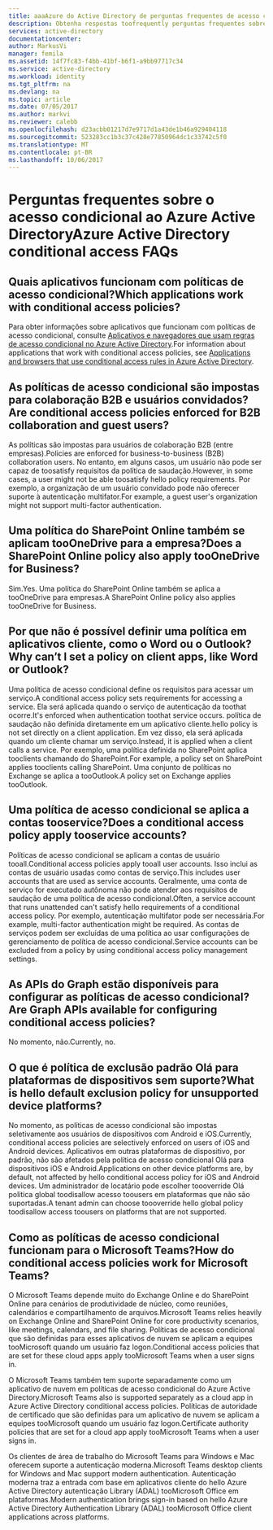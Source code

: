 ```yaml
---
title: aaaAzure do Active Directory de perguntas frequentes de acesso condicional | Microsoft Docs
description: Obtenha respostas toofrequently perguntas frequentes sobre o acesso condicional no Active Directory do Azure.
services: active-directory
documentationcenter: 
author: MarkusVi
manager: femila
ms.assetid: 14f7fc83-f4bb-41bf-b6f1-a9bb97717c34
ms.service: active-directory
ms.workload: identity
ms.tgt_pltfrm: na
ms.devlang: na
ms.topic: article
ms.date: 07/05/2017
ms.author: markvi
ms.reviewer: calebb
ms.openlocfilehash: d23acbb01217d7e9717d1a43de1b46a929404118
ms.sourcegitcommit: 523283cc1b3c37c428e77850964dc1c33742c5f0
ms.translationtype: MT
ms.contentlocale: pt-BR
ms.lasthandoff: 10/06/2017
---
```

# <a name="azure-active-directory-conditional-access-faqs"></a><span data-ttu-id="f7217-103">Perguntas frequentes sobre o acesso condicional ao Azure Active Directory</span><span class="sxs-lookup"><span data-stu-id="f7217-103">Azure Active Directory conditional access FAQs</span></span>

## <a name="which-applications-work-with-conditional-access-policies"></a><span data-ttu-id="f7217-104">Quais aplicativos funcionam com políticas de acesso condicional?</span><span class="sxs-lookup"><span data-stu-id="f7217-104">Which applications work with conditional access policies?</span></span>

<span data-ttu-id="f7217-105">Para obter informações sobre aplicativos que funcionam com políticas de acesso condicional, consulte [Aplicativos e navegadores que usam regras de acesso condicional no Azure Active Directory](active-directory-conditional-access-supported-apps.md).</span><span class="sxs-lookup"><span data-stu-id="f7217-105">For information about applications that work with conditional access policies, see [Applications and browsers that use conditional access rules in Azure Active Directory](active-directory-conditional-access-supported-apps.md).</span></span>

## <a name="are-conditional-access-policies-enforced-for-b2b-collaboration-and-guest-users"></a><span data-ttu-id="f7217-106">As políticas de acesso condicional são impostas para colaboração B2B e usuários convidados?</span><span class="sxs-lookup"><span data-stu-id="f7217-106">Are conditional access policies enforced for B2B collaboration and guest users?</span></span>

<span data-ttu-id="f7217-107">As políticas são impostas para usuários de colaboração B2B (entre empresas).</span><span class="sxs-lookup"><span data-stu-id="f7217-107">Policies are enforced for business-to-business (B2B) collaboration users.</span></span> <span data-ttu-id="f7217-108">No entanto, em alguns casos, um usuário não pode ser capaz de toosatisfy requisitos da política de saudação.</span><span class="sxs-lookup"><span data-stu-id="f7217-108">However, in some cases, a user might not be able toosatisfy hello policy requirements.</span></span> <span data-ttu-id="f7217-109">Por exemplo, a organização de um usuário convidado pode não oferecer suporte à autenticação multifator.</span><span class="sxs-lookup"><span data-stu-id="f7217-109">For example, a guest user's organization might not support multi-factor authentication.</span></span> 



## <a name="does-a-sharepoint-online-policy-also-apply-tooonedrive-for-business"></a><span data-ttu-id="f7217-110">Uma política do SharePoint Online também se aplicam tooOneDrive para a empresa?</span><span class="sxs-lookup"><span data-stu-id="f7217-110">Does a SharePoint Online policy also apply tooOneDrive for Business?</span></span>

<span data-ttu-id="f7217-111">Sim.</span><span class="sxs-lookup"><span data-stu-id="f7217-111">Yes.</span></span> <span data-ttu-id="f7217-112">Uma política do SharePoint Online também se aplica a tooOneDrive para empresas.</span><span class="sxs-lookup"><span data-stu-id="f7217-112">A SharePoint Online policy also applies tooOneDrive for Business.</span></span>


## <a name="why-cant-i-set-a-policy-on-client-apps-like-word-or-outlook"></a><span data-ttu-id="f7217-113">Por que não é possível definir uma política em aplicativos cliente, como o Word ou o Outlook?</span><span class="sxs-lookup"><span data-stu-id="f7217-113">Why can’t I set a policy on client apps, like Word or Outlook?</span></span>

<span data-ttu-id="f7217-114">Uma política de acesso condicional define os requisitos para acessar um serviço.</span><span class="sxs-lookup"><span data-stu-id="f7217-114">A conditional access policy sets requirements for accessing a service.</span></span> <span data-ttu-id="f7217-115">Ela será aplicada quando o serviço de autenticação da toothat ocorre.</span><span class="sxs-lookup"><span data-stu-id="f7217-115">It's enforced when authentication toothat service occurs.</span></span> <span data-ttu-id="f7217-116">política de saudação não definida diretamente em um aplicativo cliente.</span><span class="sxs-lookup"><span data-stu-id="f7217-116">hello policy is not set directly on a client application.</span></span> <span data-ttu-id="f7217-117">Em vez disso, ela será aplicada quando um cliente chamar um serviço.</span><span class="sxs-lookup"><span data-stu-id="f7217-117">Instead, it is applied when a client calls a service.</span></span> <span data-ttu-id="f7217-118">Por exemplo, uma política definida no SharePoint aplica tooclients chamando do SharePoint.</span><span class="sxs-lookup"><span data-stu-id="f7217-118">For example, a policy set on SharePoint applies tooclients calling SharePoint.</span></span> <span data-ttu-id="f7217-119">Uma conjunto de políticas no Exchange se aplica a tooOutlook.</span><span class="sxs-lookup"><span data-stu-id="f7217-119">A policy set on Exchange applies tooOutlook.</span></span>

## <a name="does-a-conditional-access-policy-apply-tooservice-accounts"></a><span data-ttu-id="f7217-120">Uma política de acesso condicional se aplica a contas tooservice?</span><span class="sxs-lookup"><span data-stu-id="f7217-120">Does a conditional access policy apply tooservice accounts?</span></span>

<span data-ttu-id="f7217-121">Políticas de acesso condicional se aplicam a contas de usuário tooall.</span><span class="sxs-lookup"><span data-stu-id="f7217-121">Conditional access policies apply tooall user accounts.</span></span> <span data-ttu-id="f7217-122">Isso inclui as contas de usuário usadas como contas de serviço.</span><span class="sxs-lookup"><span data-stu-id="f7217-122">This includes user accounts that are used as service accounts.</span></span> <span data-ttu-id="f7217-123">Geralmente, uma conta de serviço for executado autônoma não pode atender aos requisitos de saudação de uma política de acesso condicional.</span><span class="sxs-lookup"><span data-stu-id="f7217-123">Often, a service account that runs unattended can't satisfy hello requirements of a conditional access policy.</span></span> <span data-ttu-id="f7217-124">Por exemplo, autenticação multifator pode ser necessária.</span><span class="sxs-lookup"><span data-stu-id="f7217-124">For example, multi-factor authentication might be required.</span></span> <span data-ttu-id="f7217-125">As contas de serviços podem ser excluídas de uma política ao usar configurações de gerenciamento de política de acesso condicional.</span><span class="sxs-lookup"><span data-stu-id="f7217-125">Service accounts can be excluded from a policy by using conditional access policy management settings.</span></span> 

## <a name="are-graph-apis-available-for-configuring-conditional-access-policies"></a><span data-ttu-id="f7217-126">As APIs do Graph estão disponíveis para configurar as políticas de acesso condicional?</span><span class="sxs-lookup"><span data-stu-id="f7217-126">Are Graph APIs available for configuring conditional access policies?</span></span>

<span data-ttu-id="f7217-127">No momento, não.</span><span class="sxs-lookup"><span data-stu-id="f7217-127">Currently, no.</span></span> 

## <a name="what-is-hello-default-exclusion-policy-for-unsupported-device-platforms"></a><span data-ttu-id="f7217-128">O que é política de exclusão padrão Olá para plataformas de dispositivos sem suporte?</span><span class="sxs-lookup"><span data-stu-id="f7217-128">What is hello default exclusion policy for unsupported device platforms?</span></span>

<span data-ttu-id="f7217-129">No momento, as políticas de acesso condicional são impostas seletivamente aos usuários de dispositivos com Android e iOS.</span><span class="sxs-lookup"><span data-stu-id="f7217-129">Currently, conditional access policies are selectively enforced on users of iOS and Android devices.</span></span> <span data-ttu-id="f7217-130">Aplicativos em outras plataformas de dispositivo, por padrão, não são afetados pela política de acesso condicional Olá para dispositivos iOS e Android.</span><span class="sxs-lookup"><span data-stu-id="f7217-130">Applications on other device platforms are, by default, not affected by hello conditional access policy for iOS and Android devices.</span></span> <span data-ttu-id="f7217-131">Um administrador de locatário pode escolher toooverride Olá política global toodisallow acesso toousers em plataformas que não são suportadas.</span><span class="sxs-lookup"><span data-stu-id="f7217-131">A tenant admin can choose toooverride hello global policy toodisallow access toousers on platforms that are not supported.</span></span>


## <a name="how-do-conditional-access-policies-work-for-microsoft-teams"></a><span data-ttu-id="f7217-132">Como as políticas de acesso condicional funcionam para o Microsoft Teams?</span><span class="sxs-lookup"><span data-stu-id="f7217-132">How do conditional access policies work for Microsoft Teams?</span></span>  

<span data-ttu-id="f7217-133">O Microsoft Teams depende muito do Exchange Online e do SharePoint Online para cenários de produtividade de núcleo, como reuniões, calendários e compartilhamento de arquivos.</span><span class="sxs-lookup"><span data-stu-id="f7217-133">Microsoft Teams relies heavily on Exchange Online and SharePoint Online for core productivity scenarios, like meetings, calendars, and file sharing.</span></span> <span data-ttu-id="f7217-134">Políticas de acesso condicional que são definidas para esses aplicativos de nuvem se aplicam a equipes tooMicrosoft quando um usuário faz logon.</span><span class="sxs-lookup"><span data-stu-id="f7217-134">Conditional access policies that are set for these cloud apps apply tooMicrosoft Teams when a user signs in.</span></span>

<span data-ttu-id="f7217-135">O Microsoft Teams também tem suporte separadamente como um aplicativo de nuvem em políticas de acesso condicional do Azure Active Directory.</span><span class="sxs-lookup"><span data-stu-id="f7217-135">Microsoft Teams also is supported separately as a cloud app in Azure Active Directory conditional access policies.</span></span> <span data-ttu-id="f7217-136">Políticas de autoridade de certificado que são definidas para um aplicativo de nuvem se aplicam a equipes tooMicrosoft quando um usuário faz logon.</span><span class="sxs-lookup"><span data-stu-id="f7217-136">Certificate authority policies that are set for a cloud app apply tooMicrosoft Teams when a user signs in.</span></span>

<span data-ttu-id="f7217-137">Os clientes de área de trabalho do Microsoft Teams para Windows e Mac oferecem suporte a autenticação moderna.</span><span class="sxs-lookup"><span data-stu-id="f7217-137">Microsoft Teams desktop clients for Windows and Mac support modern authentication.</span></span> <span data-ttu-id="f7217-138">Autenticação moderna traz a entrada com base em aplicativos cliente do hello Azure Active Directory autenticação Library (ADAL) tooMicrosoft Office em plataformas.</span><span class="sxs-lookup"><span data-stu-id="f7217-138">Modern authentication brings sign-in based on hello Azure Active Directory Authentication Library (ADAL) tooMicrosoft Office client applications across platforms.</span></span> 
